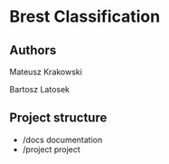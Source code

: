 # Brest Classification

## Authors

Mateusz Krakowski

Bartosz Latosek

## Project structure

- /docs documentation
- /project project
